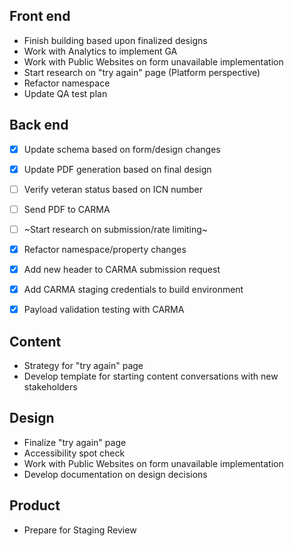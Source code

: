## Front end
- Finish building based upon finalized designs
- Work with Analytics to implement GA
- Work with Public Websites on form unavailable implementation
- Start research on "try again" page (Platform perspective)
- Refactor namespace
- Update QA test plan

## Back end
- [x] Update schema based on form/design changes
- [x] Update PDF generation based on final design
- [ ] Verify veteran status based on ICN number
- [ ] Send PDF to CARMA
- [ ] ~Start research on submission/rate limiting~
- [x] Refactor namespace/property changes
- [x] Add new header to CARMA submission request
- [x] Add CARMA staging credentials to build environment
- [x] Payload validation testing with CARMA


## Content
- Strategy for "try again" page
- Develop template for starting content conversations with new stakeholders

## Design
- Finalize "try again" page
- Accessibility spot check
- Work with Public Websites on form unavailable implementation
- Develop documentation on design decisions

## Product
- Prepare for Staging Review
